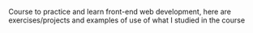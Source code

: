 Course to practice and learn front-end web development, here are exercises/projects and examples of use of what I studied in the course
